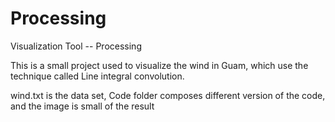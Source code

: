 Processing
==========

Visualization Tool -- Processing

This is a small project used to visualize the wind in Guam, which use the technique called Line integral convolution.

wind.txt is the data set, Code folder composes different version of the code, and the image is small of the result
